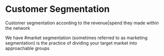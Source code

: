 # Customer Segmentation 
<p>Customer segmentation according to the revenue|spend they made within the network
</p>We have 
#market segmentation (sometimes referred to as marketing segmentation) is the practice of dividing your target market into approachable groups